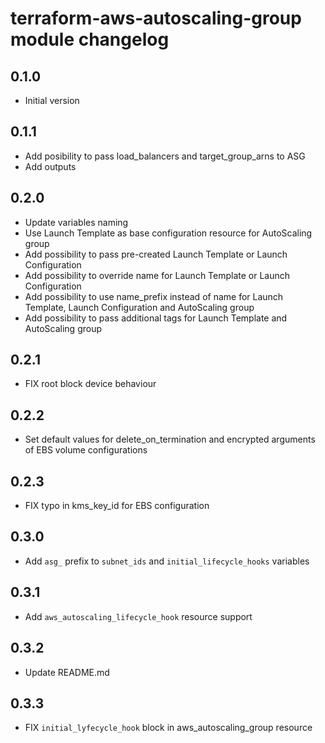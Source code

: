 # terraform-aws-autoscaling-group module changelog

## 0.1.0

- Initial version

## 0.1.1

- Add posibility to pass load_balancers and target_group_arns to ASG
- Add outputs

## 0.2.0

- Update variables naming
- Use Launch Template as base configuration resource for AutoScaling group
- Add possibility to pass pre-created Launch Template or Launch Configuration
- Add possibility to override name for Launch Template or Launch Configuration
- Add possibility to use name_prefix instead of name for Launch Template, Launch Configuration and AutoScaling group
- Add possibility to pass additional tags for Launch Template and AutoScaling group

## 0.2.1

- FIX root block device behaviour

## 0.2.2

- Set default values for delete_on_termination and encrypted arguments of EBS volume configurations

## 0.2.3

- FIX typo in kms_key_id for EBS configuration

## 0.3.0

- Add `asg_` prefix to `subnet_ids` and `initial_lifecycle_hooks` variables

## 0.3.1

- Add `aws_autoscaling_lifecycle_hook` resource support

## 0.3.2

- Update README.md

## 0.3.3

- FIX `initial_lyfecycle_hook` block in aws_autoscaling_group resource

